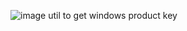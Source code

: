 ![image](https://github.com/user-attachments/assets/9821fbd3-c373-4af1-9eca-d8633e1af4d7)
util to get windows product key 
